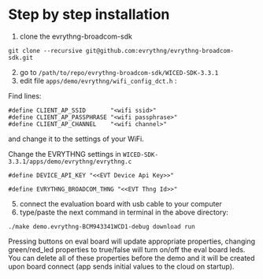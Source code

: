 # Step by step installation

1. clone the evrythng-broadcom-sdk

`git clone --recursive git@github.com:evrythng/evrythng-broadcom-sdk.git`

2. go to `/path/to/repo/evrythng-broadcom-sdk/WICED-SDK-3.3.1`
3. edit file `apps/demo/evrythng/wifi_config_dct.h` :

Find lines:

```
#define CLIENT_AP_SSID       "<wifi ssid>"
#define CLIENT_AP_PASSPHRASE "<wifi passphrase>"
#define CLIENT_AP_CHANNEL    "<wifi channel>"
```

and change it to the settings of your WiFi.

Change the EVRYTHNG settings in `WICED-SDK-3.3.1/apps/demo/evrythng/evrythng.c`
```
#define DEVICE_API_KEY "<<EVT Device Api Key>>"

#define EVRYTHNG_BROADCOM_THNG "<<EVT Thng Id>>"
```

5. connect the evaluation board with usb cable to your computer
6. type/paste the next command in terminal in the above directory:

`./make demo.evrythng-BCM943341WCD1-debug download run`

Pressing buttons on eval board will update appropriate properties, changing green/red_led properties to true/false will turn on/off the eval board leds. You can delete all of these properties before the demo and it will be created upon board connect (app sends initial values to the cloud on startup).
